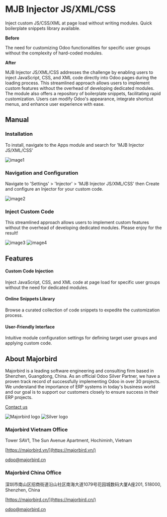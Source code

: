 # MJB Injector JS/XML/CSS 

Inject custom JS/CSS/XML at page load without writing modules. Quick boilerplate snippets library available.

**Before** 

The need for customizing Odoo functionalities for specific user groups without the complexity of hard-coded modules.

**After**
 
MJB Injector JS/XML/CSS addresses the challenge by enabling users to inject JavaScript, CSS, and XML code directly into Odoo pages during the loading process. This streamlined approach allows users to implement custom features without the overhead of developing dedicated modules. The module also offers a repository of boilerplate snippets, facilitating rapid customization. Users can modify Odoo's appearance, integrate shortcut menus, and enhance user experience with ease.

## Manual

### Installation
To install, navigate to the Apps module and search for 'MJB Injector JS/XML/CSS'

![image1](https://gitlab.com/mjb.customers/out/enroutebizz//raw/17.0/mjb_injectors/static/description/image1.png?inline=false)
 
### Navigation and Configuration
Navigate to 'Settings' > 'Injector' > 'MJB Injector JS/XML/CSS' then Create and configure an Injector for your custom code.

![image2](https://gitlab.com/mjb.customers/out/enroutebizz//raw/17.0/mjb_injectors/static/description/image2.png?inline=false)
 
### Inject Custom Code
This streamlined approach allows users to implement custom features without the overhead of developing dedicated modules. Please enjoy for the result!

![image3](https://gitlab.com/mjb.customers/out/enroutebizz//raw/17.0/mjb_injectors/static/description/image3.png?inline=false) 
![image4](https://gitlab.com/mjb.customers/out/enroutebizz//raw/17.0/mjb_injectors/static/description/image4.png?inline=false)
  
## Features

#### Custom Code Injection
Inject JavaScript, CSS, and XML code at page load for specific user groups without the need for dedicated modules.

#### Online Snippets Library
Browse a curated collection of code snippets to expedite the customization process.

#### User-Friendly Interface
Intuitive module configuration settings for defining target user groups and applying custom code.

## About Majorbird
Majorbird is a leading software engineering and consulting firm based in Shenzhen, Guangdong, China. As an official Odoo Silver Partner, we have a proven track record of successfully implementing Odoo in over 30 projects. We understand the importance of ERP systems in today's business world and our goal is to support our customers closely to ensure success in their ERP projects.

[Contact us](https://majorbird.cn/contactus)

![Majorbird logo](https://gitlab.com/mjb.customers/out/enroutebizz//raw/17.0/mjb_injectors/static/description/logo.png?inline=false)
![Silver logo](https://gitlab.com/mjb.customers/out/enroutebizz//raw/17.0/mjb_injectors/static/description/logo_silver.png?inline=false) 

### Majorbird Vietnam Office
Tower SAV1, The Sun Avenue Apartment, Hochiminh, Vietnam

[https://majorbird.vn/](https://majorbird.vn/)

[odoo@majorbird.cn](mailto:odoo@majorbird.cn?subject=VN%20MODULE%20MJB%20Injector%20JS/XML/CSS)

### Majorbird China Office 
深圳市南山区招商街道沿山社区南海大道1079号花园城数码大厦A座201, 518000, Shenzhen, China

[https://majorbird.cn/](https://majorbird.cn/)

[odoo@majorbird.cn](mailto:odoo@majorbird.cn?subject=CN%20MODULE%20MJB%20Injector%20JS/XML/CSS)

